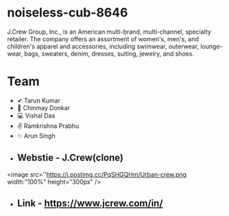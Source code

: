 # noiseless-cub-8646
J.Crew Group, Inc., is an American multi-brand, multi-channel, specialty retailer. The company offers an assortment of women's, men's, and children's apparel and accessories, including swimwear, outerwear, lounge-wear, bags, sweaters, denim, dresses, suiting, jewelry, and shoes. 
# Team
-  ✔ Tarun Kumar
- 🤝 Chinmay Donkar
- 💻 Vishal Das
- ✌ Ramkrishna Prabhu
- ✨ Arun Singh
- ## Webstie - J.Crew(clone)

<image src=''https://i.postimg.cc/PqSHGQHm/Urban-crew.png width:"100%" height="300px" />
- ## Link - https://www.jcrew.com/in/
